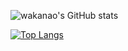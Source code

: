 ![wakanao's GitHub stats](https://github-readme-stats.vercel.app/api?username=naokiwakata&show_icons=true&hide=contribs&theme=merko)

[![Top Langs](https://github-readme-stats.vercel.app/api/top-langs/?username=naokiwakata&theme=merko&show_icons=true&layout=compact)](https://github.com/naokiwakata/github-readme-stats)
